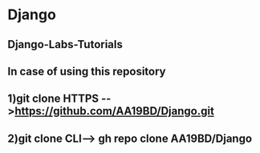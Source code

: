 # Django
## Django-Labs-Tutorials
## In case of using this repository
## 1)git clone HTTPS -->https://github.com/AA19BD/Django.git
## 2)git clone CLI--> gh repo clone AA19BD/Django


